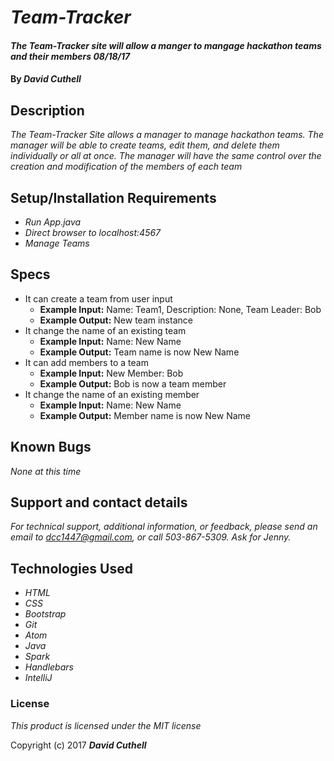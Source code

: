 # _Team-Tracker_

#### _The Team-Tracker site will allow a manger to mangage hackathon teams and their members 08/18/17_

#### By _**David Cuthell**_

## Description

_The Team-Tracker Site allows a manager to manage hackathon teams. The manager will be able to create teams, edit them, and delete them individually or all at once. The manager will have the same control over the creation and modification of the members of each team_

## Setup/Installation Requirements

* _Run App.java_
* _Direct browser to localhost:4567_
* _Manage Teams_

## Specs

* It can create a team from user input
  * __Example Input:__ Name: Team1, Description: None, Team Leader: Bob
  * __Example Output:__ New team instance
* It change the name of an existing team
  * __Example Input:__ Name: New Name
  * __Example Output:__ Team name is now New Name
* It can add members to a team
  * __Example Input:__ New Member: Bob
  * __Example Output:__ Bob is now a team member
* It change the name of an existing member
  * __Example Input:__ Name: New Name
  * __Example Output:__ Member name is now New Name

## Known Bugs

_None at this time_

## Support and contact details

_For technical support, additional information, or feedback, please send an email to dcc1447@gmail.com, or call 503-867-5309. Ask for Jenny._

## Technologies Used

* _HTML_
* _CSS_
* _Bootstrap_
* _Git_
* _Atom_
* _Java_
* _Spark_
* _Handlebars_
* _IntelliJ_

### License

*This product is licensed under the MIT license*

Copyright (c) 2017 **_David Cuthell_**
